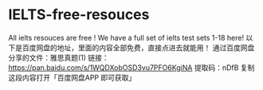 # IELTS-free-resouces
All ielts resouces are free ! We have a full set of ielts test sets 1-18 here!
以下是百度网盘的地址，里面的内容全部免费，直接点进去就能用！
通过百度网盘分享的文件：雅思真题(1)
链接：https://pan.baidu.com/s/1WQDXobOSD3vu7PFO6KgiNA 
提取码：nDfB 
复制这段内容打开「百度网盘APP 即可获取」
